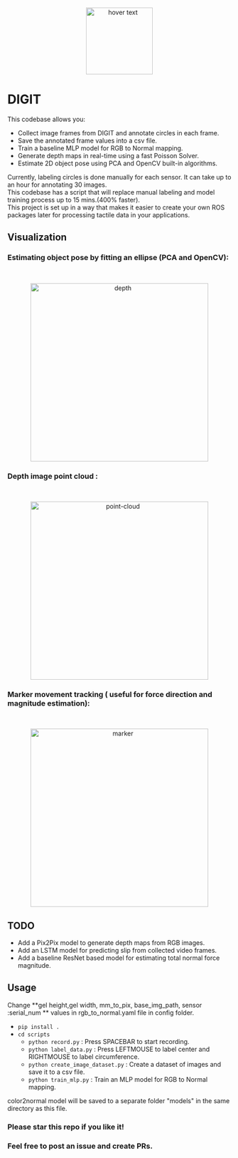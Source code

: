 <br />
<p align="center">
  <img src="https://github.com/vocdex/vocdex.github.io/blob/master/assets/img/icon.png" width="150" title="hover text">
</p>

# DIGIT
This codebase allows you:
- Collect image frames from DIGIT and annotate circles in each frame.
- Save the annotated frame values into a csv file.
- Train a baseline MLP model for RGB to Normal mapping.
- Generate depth maps in real-time using a fast Poisson Solver.
- Estimate 2D object pose using PCA and OpenCV built-in algorithms.

Currently, labeling circles is done manually for each sensor. It can take up to an hour for annotating 30 images.  
This codebase has a script that will replace manual labeling and model training process up to 15 mins.(400% faster).   
This project is set up in a way that makes it easier to create your own ROS packages later for processing tactile data in your applications.
## Visualization
### Estimating object pose by fitting an ellipse (PCA and OpenCV):
<br />
<p align="center">
  <img src="https://github.com/vocdex/digit-depth/blob/main/assets/depthPCA.gif" width="400" title="depth">
</p>

### Depth image point cloud :
<br />
<p align="center">
  <img src="https://github.com/vocdex/digit-depth/blob/main/assets/point-cloud.gif" width="400" title="point-cloud">
</p>


### Marker movement tracking ( useful for force direction and magnitude estimation):
<br />
<p align="center">
  <img src="https://github.com/vocdex/digit-depth/blob/main/assets/markers.gif" width="400" title="marker">
</p>

## TODO
- Add a Pix2Pix model to generate depth maps from RGB images.
- Add an LSTM model for predicting slip from collected video frames.
- Add a baseline ResNet based model for estimating total normal force magnitude.
## Usage
Change **gel height,gel width, mm_to_pix, base_img_path, sensor :serial_num ** values in rgb_to_normal.yaml file in config folder.
- `pip install . `
- `cd scripts`
    - `python record.py` : Press SPACEBAR to start recording.
    - `python label_data.py` : Press LEFTMOUSE to label center and RIGHTMOUSE to label circumference.
    - `python create_image_dataset.py` : Create a dataset of images and save it to a csv file.
    - `python train_mlp.py` : Train an MLP model for RGB to Normal mapping.

color2normal model will be saved to a separate folder "models" in the same directory as this file.
### Please star this repo if you like it!
### Feel free to post an issue and create PRs.

